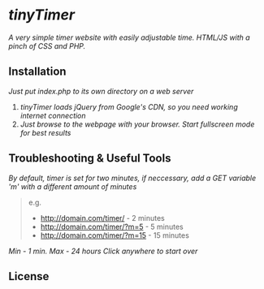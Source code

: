 # _tinyTimer_

_A very simple timer website with easily adjustable time. HTML/JS with a pinch of CSS and PHP._

## Installation

_Just put index.php to its own directory on a web server_ 

1. _tinyTimer loads jQuery from Google's CDN, so you need working internet connection_
2. _Just browse to the webpage with your browser. Start fullscreen mode for best results_

## Troubleshooting & Useful Tools

_By default, timer is set for two minutes, if neccessary, add a GET variable 'm' with a different amount of minutes_

> e.g.
> 
> - http://domain.com/timer/       - 2 minutes
> - http://domain.com/timer/?m=5   - 5 minutes
> - http://domain.com/timer/?m=15  - 15 minutes

_Min - 1 min. Max - 24 hours_
_Click anywhere to start over_

## License